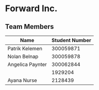 # Forward Inc.

## Team Members

| Name | Student Number |
| --- | --- |
| Patrik Kelemen | 300059871 |
| Nolan Belnap | 300059878 |
| Angelica Paynter | 300062844 |
|  | 1929204  |
| Ayana Nurse | 2128439 |
